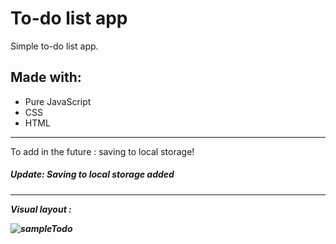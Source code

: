 # To-do list app

Simple to-do list app.

## Made with:
 
 * Pure JavaScript
 * CSS
 * HTML
 
<hr>
To add in the future : saving to local storage!
<h5>Update: Saving to local storage added<h5><hr>
Visual layout :

![sampleTodo](https://user-images.githubusercontent.com/56004853/72212023-acccc200-34d5-11ea-8b4e-41950d3d30f8.jpg)
